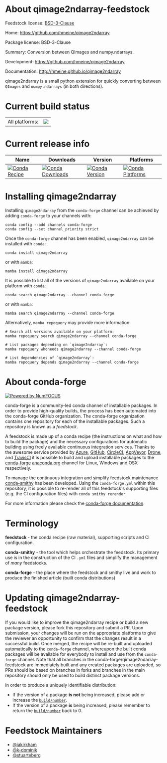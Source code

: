 About qimage2ndarray-feedstock
==============================

Feedstock license: [BSD-3-Clause](https://github.com/conda-forge/qimage2ndarray-feedstock/blob/main/LICENSE.txt)

Home: https://github.com/hmeine/qimage2ndarray

Package license: BSD-3-Clause

Summary: Conversion between QImages and numpy.ndarrays.

Development: https://github.com/hmeine/qimage2ndarray

Documentation: http://hmeine.github.io/qimage2ndarray

qimage2ndarray is a small python extension for quickly converting
between ``QImages`` and ``numpy.ndarrays`` (in both directions).


Current build status
====================


<table><tr><td>All platforms:</td>
    <td>
      <a href="https://dev.azure.com/conda-forge/feedstock-builds/_build/latest?definitionId=5110&branchName=main">
        <img src="https://dev.azure.com/conda-forge/feedstock-builds/_apis/build/status/qimage2ndarray-feedstock?branchName=main">
      </a>
    </td>
  </tr>
</table>

Current release info
====================

| Name | Downloads | Version | Platforms |
| --- | --- | --- | --- |
| [![Conda Recipe](https://img.shields.io/badge/recipe-qimage2ndarray-green.svg)](https://anaconda.org/conda-forge/qimage2ndarray) | [![Conda Downloads](https://img.shields.io/conda/dn/conda-forge/qimage2ndarray.svg)](https://anaconda.org/conda-forge/qimage2ndarray) | [![Conda Version](https://img.shields.io/conda/vn/conda-forge/qimage2ndarray.svg)](https://anaconda.org/conda-forge/qimage2ndarray) | [![Conda Platforms](https://img.shields.io/conda/pn/conda-forge/qimage2ndarray.svg)](https://anaconda.org/conda-forge/qimage2ndarray) |

Installing qimage2ndarray
=========================

Installing `qimage2ndarray` from the `conda-forge` channel can be achieved by adding `conda-forge` to your channels with:

```
conda config --add channels conda-forge
conda config --set channel_priority strict
```

Once the `conda-forge` channel has been enabled, `qimage2ndarray` can be installed with `conda`:

```
conda install qimage2ndarray
```

or with `mamba`:

```
mamba install qimage2ndarray
```

It is possible to list all of the versions of `qimage2ndarray` available on your platform with `conda`:

```
conda search qimage2ndarray --channel conda-forge
```

or with `mamba`:

```
mamba search qimage2ndarray --channel conda-forge
```

Alternatively, `mamba repoquery` may provide more information:

```
# Search all versions available on your platform:
mamba repoquery search qimage2ndarray --channel conda-forge

# List packages depending on `qimage2ndarray`:
mamba repoquery whoneeds qimage2ndarray --channel conda-forge

# List dependencies of `qimage2ndarray`:
mamba repoquery depends qimage2ndarray --channel conda-forge
```


About conda-forge
=================

[![Powered by
NumFOCUS](https://img.shields.io/badge/powered%20by-NumFOCUS-orange.svg?style=flat&colorA=E1523D&colorB=007D8A)](https://numfocus.org)

conda-forge is a community-led conda channel of installable packages.
In order to provide high-quality builds, the process has been automated into the
conda-forge GitHub organization. The conda-forge organization contains one repository
for each of the installable packages. Such a repository is known as a *feedstock*.

A feedstock is made up of a conda recipe (the instructions on what and how to build
the package) and the necessary configurations for automatic building using freely
available continuous integration services. Thanks to the awesome service provided by
[Azure](https://azure.microsoft.com/en-us/services/devops/), [GitHub](https://github.com/),
[CircleCI](https://circleci.com/), [AppVeyor](https://www.appveyor.com/),
[Drone](https://cloud.drone.io/welcome), and [TravisCI](https://travis-ci.com/)
it is possible to build and upload installable packages to the
[conda-forge](https://anaconda.org/conda-forge) [anaconda.org](https://anaconda.org/)
channel for Linux, Windows and OSX respectively.

To manage the continuous integration and simplify feedstock maintenance
[conda-smithy](https://github.com/conda-forge/conda-smithy) has been developed.
Using the ``conda-forge.yml`` within this repository, it is possible to re-render all of
this feedstock's supporting files (e.g. the CI configuration files) with ``conda smithy rerender``.

For more information please check the [conda-forge documentation](https://conda-forge.org/docs/).

Terminology
===========

**feedstock** - the conda recipe (raw material), supporting scripts and CI configuration.

**conda-smithy** - the tool which helps orchestrate the feedstock.
                   Its primary use is in the construction of the CI ``.yml`` files
                   and simplify the management of *many* feedstocks.

**conda-forge** - the place where the feedstock and smithy live and work to
                  produce the finished article (built conda distributions)


Updating qimage2ndarray-feedstock
=================================

If you would like to improve the qimage2ndarray recipe or build a new
package version, please fork this repository and submit a PR. Upon submission,
your changes will be run on the appropriate platforms to give the reviewer an
opportunity to confirm that the changes result in a successful build. Once
merged, the recipe will be re-built and uploaded automatically to the
`conda-forge` channel, whereupon the built conda packages will be available for
everybody to install and use from the `conda-forge` channel.
Note that all branches in the conda-forge/qimage2ndarray-feedstock are
immediately built and any created packages are uploaded, so PRs should be based
on branches in forks and branches in the main repository should only be used to
build distinct package versions.

In order to produce a uniquely identifiable distribution:
 * If the version of a package **is not** being increased, please add or increase
   the [``build/number``](https://docs.conda.io/projects/conda-build/en/latest/resources/define-metadata.html#build-number-and-string).
 * If the version of a package **is** being increased, please remember to return
   the [``build/number``](https://docs.conda.io/projects/conda-build/en/latest/resources/define-metadata.html#build-number-and-string)
   back to 0.

Feedstock Maintainers
=====================

* [@jakirkham](https://github.com/jakirkham/)
* [@k-dominik](https://github.com/k-dominik/)
* [@stuarteberg](https://github.com/stuarteberg/)

